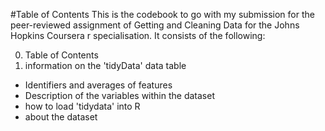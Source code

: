 #Table of Contents
This is the codebook to go with my submission for the peer-reviewed assignment of Getting and Cleaning Data for the Johns Hopkins Coursera r specialisation. It consists of the following:

0. Table of Contents
1. information on the 'tidyData' data table
  * Identifiers and averages of features
  * Description of the variables within the dataset
  * how to load 'tidydata' into R
  * about the dataset
